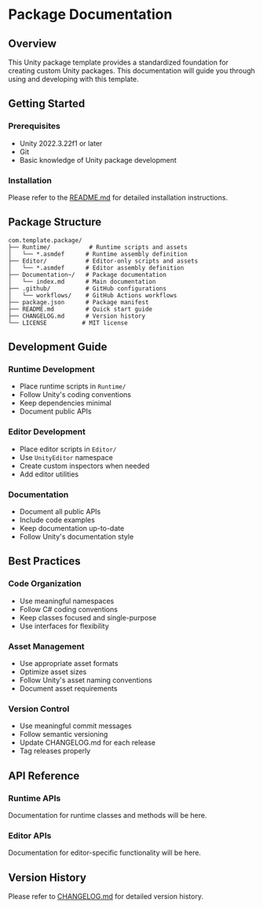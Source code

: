 # Package Documentation

## Overview

This Unity package template provides a standardized foundation for creating custom Unity packages. This documentation will guide you through using and developing with this template.

## Getting Started

### Prerequisites
- Unity 2022.3.22f1 or later
- Git
- Basic knowledge of Unity package development

### Installation
Please refer to the [README.md](../README.md) for detailed installation instructions.

## Package Structure

```
com.template.package/
├── Runtime/           # Runtime scripts and assets
│   └── *.asmdef      # Runtime assembly definition
├── Editor/           # Editor-only scripts and assets
│   └── *.asmdef      # Editor assembly definition
├── Documentation~/   # Package documentation
│   └── index.md      # Main documentation
├── .github/          # GitHub configurations
│   └── workflows/    # GitHub Actions workflows
├── package.json      # Package manifest
├── README.md         # Quick start guide
├── CHANGELOG.md      # Version history
└── LICENSE          # MIT license
```

## Development Guide

### Runtime Development
- Place runtime scripts in `Runtime/`
- Follow Unity's coding conventions
- Keep dependencies minimal
- Document public APIs

### Editor Development
- Place editor scripts in `Editor/`
- Use `UnityEditor` namespace
- Create custom inspectors when needed
- Add editor utilities

### Documentation
- Document all public APIs
- Include code examples
- Keep documentation up-to-date
- Follow Unity's documentation style

## Best Practices

### Code Organization
- Use meaningful namespaces
- Follow C# coding conventions
- Keep classes focused and single-purpose
- Use interfaces for flexibility

### Asset Management
- Use appropriate asset formats
- Optimize asset sizes
- Follow Unity's asset naming conventions
- Document asset requirements

### Version Control
- Use meaningful commit messages
- Follow semantic versioning
- Update CHANGELOG.md for each release
- Tag releases properly

## API Reference

### Runtime APIs
Documentation for runtime classes and methods will be here.

### Editor APIs
Documentation for editor-specific functionality will be here.

## Version History
Please refer to [CHANGELOG.md](../CHANGELOG.md) for detailed version history. 